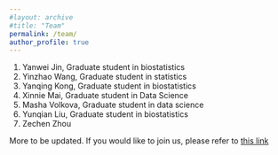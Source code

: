 ```yaml
---
#layout: archive
#title: "Team"
permalink: /team/
author_profile: true
---
```


1. Yanwei Jin, Graduate student in biostatistics
2. Yinzhao Wang, Graduate student in statistics
3. Yanqing Kong, Graduate student in biostatistics
4. Xinnie Mai, Graduate student in Data Science
5. Masha Volkova, Graduate student in data science
6. Yunqian Liu, Graduate student in biostatistics
7. Zechen Zhou

More to be updated.
If you would like to join us, please refer to [this link](https://fengx13.github.io/join%20us/)
